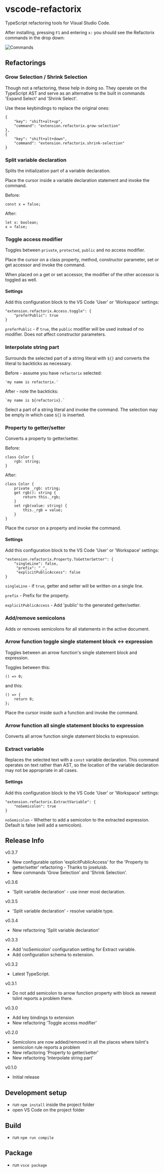 # vscode-refactorix
TypeScript refactoring tools for Visual Studio Code.

After installing, pressing `F1` and entering `x:` you should see the Refactorix commands in the drop down:

![Commands](doc/commands.png "Refactorix commands")

## Refactorings

### Grow Selection / Shrink Selection

Though not a refactoring, these help in doing so. They operate on the TypeScript AST and serve as an alternative to the built in commands 'Expand Select' and 'Shrink Select'.

Use these keybindings to replace the original ones:

```
{
    "key": "shift+alt+up",
    "command": "extension.refactorix.grow-selection"
},
{
    "key": "shift+alt+down",
    "command": "extension.refactorix.shrink-selection"
}
```

### Split variable declaration

Splits the initialization part of a variable declaration.

Place the cursor inside a variable declaration statement and invoke the command.

Before:
```
const x = false;
```

After:
```
let x: boolean;
x = false;
```

### Toggle access modifier
Toggles between `private`, `protected`, `public` and no access modifier.

Place the cursor on a class property, method, constructor parameter, set or get accessor and invoke the command.

When placed on a get or set accessor, the modifier of the other accessor is toggled as well.

#### Settings
Add this configuration block to the VS Code 'User' or 'Workspace' settings:
```
"extension.refactorix.Access.toggle": {
    "preferPublic": true
}
```

`preferPublic` - if `true`, the `public` modifier will be used instead of no modifier. Does not affect constructor parameters.

### Interpolate string part

Surrounds the selected part of a string literal with `${}` and converts the literal to backticks as necessary.

Before - assume you have `refactorix` selected:
```
'my name is refactorix.'
```

After - note the backticks:
```
`my name is ${refactorix}.`
```

Select a part of a string literal and invoke the command. The selection may be empty in which case `${}` is inserted.

### Property to getter/setter
Converts a property to getter/setter.

Before:
```
class Color {
    rgb: string;
}
```

After:
```
class Color {
    private _rgb: string;
    get rgb(): string {
        return this._rgb;
    }
    set rgb(value: string) {
        this._rgb = value;
    }
}
```

Place the cursor on a property and invoke the command.

#### Settings
Add this configuration block to the VS Code 'User' or 'Workspace' settings:
```
"extension.refactorix.Property.ToGetterSetter": {
    "singleLine": false,
     "prefix": "_",
     "explicitPublicAccess": false
}
```

`singleLine` - if `true`, getter and setter will be written on a single line.

`prefix` - Prefix for the property.

`explicitPublicAccess` - Add 'public' to the generated getter/setter.

### Add/remove semicolons
Adds or removes semicolons for all statements in the active document.

### Arrow function toggle single statement block <-> expression
Toggles between an arrow function's single statement block and expression.

Toggles between this:
```
() => 0;
```

and this:
```
() => {
    return 0;
};
```

Place the cursor inside such a function and invoke the command.

### Arrow function all single statement blocks to expression
Converts all arrow function single statement blocks to expression.

### Extract variable
Replaces the selected text with a `const` variable declaration. This command operates on text rather than AST, so the location of the variable declaration may not be appropriate in all cases.

#### Settings
Add this configuration block to the VS Code 'User' or 'Workspace' settings:
```
"extension.refactorix.ExtractVariable": {
    "noSemicolon": true
}
```

`noSemicolon` - Whether to add a semicolon to the extracted expression. Default is false (will add a semicolon).

## Release Info

v0.3.7
- New configurable option 'explicitPublicAccess' for the 'Property to getter/setter' refactoring - Thanks to joseluisb.
- New commands 'Grow Selection' and 'Shrink Selection'.

v0.3.6
- 'Split variable declaration' - use inner most declaration.

v0.3.5
- 'Split variable declaration' - resolve variable type.

v0.3.4
- New refactoring 'Split variable declaration'

v0.3.3
- Add 'noSemicolon' configuration setting for Extract variable.
- Add configuration schema to extension.

v0.3.2
- Latest TypeScript.

v0.3.1
- Do not add semicolon to arrow function property with block as newest tslint reports a problem there.

v0.3.0
- Add key bindings to extension
- New refactoring 'Toggle access modifier'

v0.2.0
- Semicolons are now added/removed in all the places where tslint's semicolon rule reports a problem
- New refactoring 'Property to getter/setter'
- New refactoring 'Interpolate string part'

v0.1.0
- Initial release

## Development setup
- run `npm install` inside the project folder
- open VS Code on the project folder

## Build
- run `npm run compile`

## Package
- run `vsce package`

